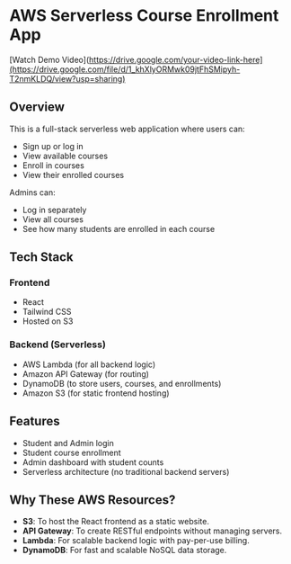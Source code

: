 # AWS Serverless Course Enrollment App

[Watch Demo Video](https://drive.google.com/your-video-link-here](https://drive.google.com/file/d/1_khXlyORMwk09jtFhSMipyh-T2nmKLDQ/view?usp=sharing)

## Overview

This is a full-stack serverless web application where users can:
- Sign up or log in
- View available courses
- Enroll in courses
- View their enrolled courses

Admins can:
- Log in separately
- View all courses
- See how many students are enrolled in each course

## Tech Stack

### Frontend
- React
- Tailwind CSS
- Hosted on S3

### Backend (Serverless)
- AWS Lambda (for all backend logic)
- Amazon API Gateway (for routing)
- DynamoDB (to store users, courses, and enrollments)
- Amazon S3 (for static frontend hosting)

## Features

- Student and Admin login
- Student course enrollment
- Admin dashboard with student counts
- Serverless architecture (no traditional backend servers)

## Why These AWS Resources?

- **S3**: To host the React frontend as a static website.
- **API Gateway**: To create RESTful endpoints without managing servers.
- **Lambda**: For scalable backend logic with pay-per-use billing.
- **DynamoDB**: For fast and scalable NoSQL data storage.

